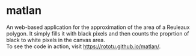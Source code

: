 # matlan

An web-based application for the approximation of the area of a Reuleaux polygon. It simply fills it with black pixels and then counts the proprtion of black to white pixels in the canvas area.  
To see the code in action, visit https://rototu.github.io/matlan/.  
